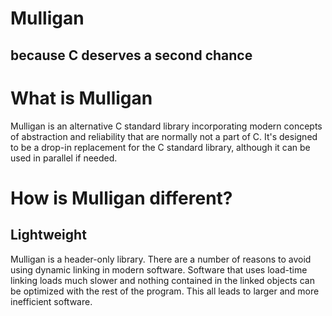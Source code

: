 Mulligan
===
because C deserves a second chance
---

# What is Mulligan
Mulligan is an alternative C standard library incorporating modern concepts of abstraction and reliability that are normally not a part of C.
It's designed to be a drop-in replacement for the C standard library, although it can be used in parallel if needed.

# How is Mulligan different?

## Lightweight

Mulligan is a header-only library.
There are a number of reasons to avoid using dynamic linking in modern software. 
Software that uses load-time linking loads much slower and nothing contained in the linked objects can be optimized with the rest of the program.
This all leads to larger and more inefficient software.
